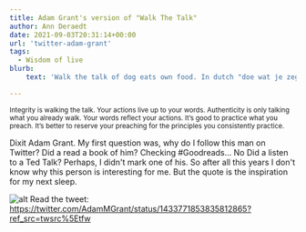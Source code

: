 ```yaml
---
title: Adam Grant's version of "Walk The Talk"
author: Ann Deraedt
date: 2021-09-03T20:31:14+00:00
url: 'twitter-adam-grant'
tags:
  - Wisdom of live
blurb:
    text: 'Walk the talk of dog eats own food. In dutch "doe wat je zeg."'

---
```

<small>Integrity is walking the talk. Your actions live up to your words.
Authenticity is only talking what you already walk. Your words reflect your actions.
It’s good to practice what you preach. It’s better to reserve your preaching for the principles you consistently practice.</small>

Dixit Adam Grant. My first question was, why do I follow this man on Twitter? 
Did a read a book of him? Checking #Goodreads... No
Did a listen to a Ted Talk? Perhaps, I didn't mark one of his.
So after all this years I don't know why this person is interesting for me. But the quote is the inspiration for my next sleep.

![alt](https://cdn.beta.multipass.rocks/drive/ne-kernteam/c/c/0/2440f699-a85e-438a-ad7f-a915e544cb2d.jpg)
Read the tweet: https://twitter.com/AdamMGrant/status/1433771853835812865?ref_src=twsrc%5Etfw

